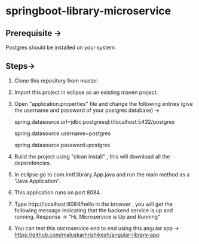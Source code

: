 # springboot-library-microservice

Prerequisite ->
----
Postgres should be installed on your system.


Steps->
----
1) Clone this repository from master.

2) Import this project in eclipse as an existing maven project.

3) Open "application.properties" file and change the following entries (give the username and password of your postgres database) ->

      spring.datasource.url=jdbc:postgresql://localhost:5432/postgres
      
      spring.datasource.username=postgres
      
      spring.datasource.password=postgres
      

3) Build the project using "clean install" , this will download all the dependencies.

4) In eclipse go to com.imtf.library.App.java and run the main method as a "Java Application".

5) This application runs on port 8084.

6) Type http://localhost:8084/hello in the browser , you will get the following message indicating that the backend service is up and running.
Response -> "Hi, Microservice is Up and Running"

7) You can test this microservice end to end using this angular app -> https://github.com/maluskarhrishikesh/angular-library-app
